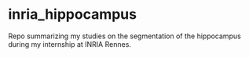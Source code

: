 # inria_hippocampus
Repo summarizing my studies on the segmentation of the hippocampus during my internship at INRIA Rennes.

